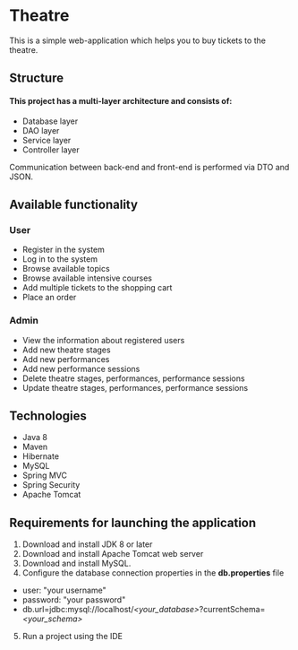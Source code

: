 # Theatre
This is a simple web-application which helps you to buy tickets to the theatre.

## Structure

#### This project has a multi-layer architecture and consists of:
* Database layer
* DAO layer
* Service layer
* Controller layer

Communication between back-end and front-end is performed via DTO and JSON.
## Available functionality

### User
* Register in the system
* Log in to the system
* Browse available topics
* Browse available intensive courses
* Add multiple tickets to the shopping cart
* Place an order

### Admin

* View the information about registered users
* Add new theatre stages
* Add new performances
* Add new performance sessions
* Delete theatre stages, performances, performance sessions
* Update theatre stages, performances, performance sessions

## Technologies

* Java 8
* Maven
* Hibernate
* MySQL
* Spring MVC
* Spring Security
* Apache Tomcat

## Requirements for launching the application

1. Download and install JDK 8 or later
2. Download and install Apache Tomcat web server
3. Download and install MySQL.
4. Configure the database connection properties in the **db.properties** file
* user: "your username"
* password: "your password"
* db.url=jdbc:mysql://localhost/*<your_database>*?currentSchema=*<your_schema>*
5. Run a project using the IDE
